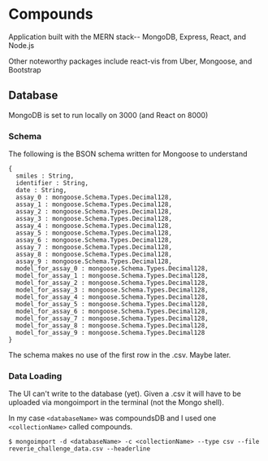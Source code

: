 # Compounds
Application built with the MERN stack-- MongoDB, Express, React, and Node.js

Other noteworthy packages include react-vis from Uber, Mongoose, and Bootstrap

## Database

MongoDB is set to run locally on 3000 (and React on 8000)

### Schema

The following is the BSON schema written for Mongoose to understand

```
{
  smiles : String,
  identifier : String,
  date : String,
  assay_0 : mongoose.Schema.Types.Decimal128,
  assay_1 : mongoose.Schema.Types.Decimal128,
  assay_2 : mongoose.Schema.Types.Decimal128,
  assay_3 : mongoose.Schema.Types.Decimal128,
  assay_4 : mongoose.Schema.Types.Decimal128,
  assay_5 : mongoose.Schema.Types.Decimal128,
  assay_6 : mongoose.Schema.Types.Decimal128,
  assay_7 : mongoose.Schema.Types.Decimal128,
  assay_8 : mongoose.Schema.Types.Decimal128,
  assay_9 : mongoose.Schema.Types.Decimal128,
  model_for_assay_0 : mongoose.Schema.Types.Decimal128,
  model_for_assay_1 : mongoose.Schema.Types.Decimal128,
  model_for_assay_2 : mongoose.Schema.Types.Decimal128,
  model_for_assay_3 : mongoose.Schema.Types.Decimal128,
  model_for_assay_4 : mongoose.Schema.Types.Decimal128,
  model_for_assay_5 : mongoose.Schema.Types.Decimal128,
  model_for_assay_6 : mongoose.Schema.Types.Decimal128,
  model_for_assay_7 : mongoose.Schema.Types.Decimal128,
  model_for_assay_8 : mongoose.Schema.Types.Decimal128,
  model_for_assay_9 : mongoose.Schema.Types.Decimal128
}
```

The schema makes no use of the first row in the .csv. Maybe later.

### Data Loading

The UI can't write to the database (yet). Given a .csv it will have to be uploaded via mongoimport in the terminal (not the Mongo shell).

In my case `<databaseName>` was compoundsDB and I used one `<collectionName>` called compounds.

`$ mongoimport -d <databaseName> -c <collectionName> --type csv --file reverie_challenge_data.csv --headerline`

